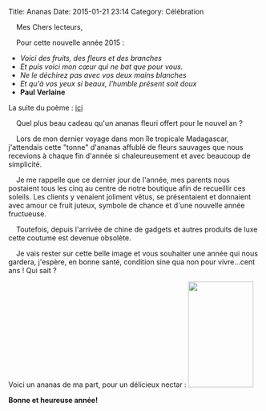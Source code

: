 Title: Ananas
Date: 2015-01-21 23:14
Category: Célébration

&nbsp;&nbsp;&nbsp;&nbsp;Mes Chers lecteurs,

&nbsp;&nbsp;&nbsp;&nbsp;Pour cette nouvelle année 2015 :

- *Voici des fruits, des fleurs et des branches*
- *Et puis voici mon cœur qui ne bat que pour vous.*
- *Ne le déchirez pas avec vos deux mains blanches*
- *Et qu'à vos yeux si beaux, l'humble présent soit doux*
- **Paul Verlaine**

La suite du poème : <a href="http://www.poesie.net/green.htm">ici</a>

&nbsp;&nbsp;&nbsp;&nbsp;Quel plus beau cadeau qu'un ananas fleuri offert pour le nouvel an ?

&nbsp;&nbsp;&nbsp;&nbsp;Lors de mon dernier voyage dans mon île tropicale Madagascar, j'attendais cette "tonne" d'ananas affublé de fleurs sauvages que nous recevions à chaque fin d'année si chaleureusement et avec beaucoup de simplicité.

&nbsp;&nbsp;&nbsp;&nbsp;Je me rappelle que ce dernier jour de l'année, mes parents nous postaient tous les cinq au centre de notre boutique afin de recueillir ces soleils.
Les clients y venaient joliment vêtus, se présentaient et donnaient avec amour ce fruit juteux, symbole de chance et d'une nouvelle année fructueuse.

&nbsp;&nbsp;&nbsp;&nbsp;Toutefois, depuis l'arrivée de chine de gadgets et autres produits de luxe cette coutume est devenue obsolète.

&nbsp;&nbsp;&nbsp;&nbsp;Je vais rester sur cette belle image et vous souhaiter une année qui nous gardera, j'espère, en bonne santé, condition sine qua non pour vivre...cent ans ! Qui sait ?

Voici un ananas de ma part, pour un délicieux nectar :
<img class="alignright" src="http://www.santal.it/doc/frutta/13/img-img-ananas_b_b.png" alt="" width="130" height="211" />


**Bonne et heureuse année!**
